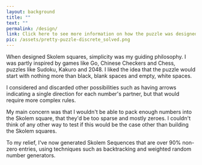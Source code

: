 ```yaml
---
layout: background
title: ""
text: ""
permalink: /design/
link: Click here to see more information on how the puzzle was designed.
pic: /assets/pretty-puzzle-discrete_solved.png
---
```

When designed Skolem squares, simplicity was my guiding philosophy. I was partly inspired by games like Go, Chinese Checkers and Chess, puzzles like Sudoku, Kakuro and 2048. I liked the idea that the puzzle would start with nothing more than black, blank spaces and empty, white spaces.

I considered and discarded other possibilities such as having arrows indicating a single direction for each number's partner, but that would require more complex rules.

My main concern was that I wouldn't be able to pack enough numbers into the Skolem square, that they'd be too sparse and mostly zeroes. I couldn't think of any other way to test if this would be the case other than building the Skolem squares.

To my relief, I've now generated Skolem Sequences that are over 90% non-zero entries, using techniques such as backtracking and weighted random number generators.
